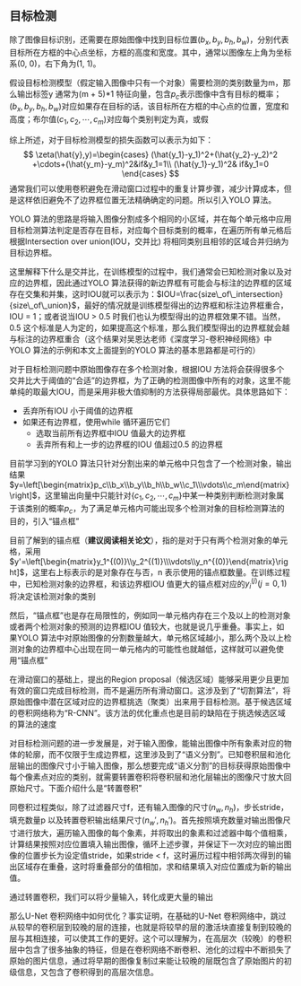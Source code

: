 ## 目标检测

除了图像目标识别，还需要在原始图像中找到目标位置$(b_x,b_y,b_h,b_w)$，分别代表目标所在方框的中心点坐标，方框的高度和宽度。其中，通常以图像左上角为坐标系(0, 0)，右下角为(1, 1)。

假设目标检测模型（假定输入图像中只有一个对象）需要检测的类别数量为m，那么输出标签y 通常为(m + 5)*1 特征向量，包含$p_c$表示图像中含有目标的概率；$(b_x,b_y,b_h,b_w)$对应如果存在目标的话，该目标所在方框的中心点的位置，宽度和高度；布尔值$(c_1,c_2,\cdots,c_m)$对应每个类别判定为真，或假

综上所述，对于目标检测模型的损失函数可以表示为如下：
$$
\zeta(\hat{y},y)=\begin{cases}
(\hat{y_1}-y_1)^2+(\hat{y_2}-y_2)^2
+\cdots+(\hat{y_m}-y_m)^2&if&y_1=1\\
(\hat{y_1}-y_1)^2& if&y_1=0
\end{cases}
$$
通常我们可以使用卷积避免在滑动窗口过程中的重复计算步骤，减少计算成本，但是这样依旧避免不了边界框位置无法精确确定的问题。所以引入YOLO 算法。

YOLO 算法的思路是将输入图像分割成多个相同的小区域，并在每个单元格中应用目标检测算法判定是否存在目标，对应每个目标类别的概率，在遍历所有单元格后根据Intersection over union(IOU，交并比) 将相同类别且相邻的区域合并归纳为目标边界框。

这里解释下什么是交并比，在训练模型的过程中，我们通常会已知检测对象以及对应的边界框，因此通过YOLO 算法获得的新边界框有可能会与标注的边界框的区域存在交集和并集，这时IOU就可以表示为：$IOU=\frac{size\_of\_intersection}{size\_of\_union}$，最好的情况就是训练模型得出的边界框和标注边界框重合，IOU = 1；或者说当IOU > 0.5 时我们也认为模型得出的边界框效果不错。当然，0.5 这个标准是人为定的，如果提高这个标准，那么我们模型得出的边界框就会越与标注的边界框重合（这个结果对吴恩达老师《深度学习-卷积神经网络》中YOLO 算法的示例和本文上面提到的YOLO 算法的基本思路都是可行的）

对于目标检测问题中原始图像存在多个检测对象，根据IOU 方法将会获得很多个交并比大于阈值的“合适”的边界框，为了正确的检测图像中所有的对象，这里不能单纯的取最大IOU，而是采用非极大值抑制的方法获得局部最优。具体思路如下：

- 丢弃所有IOU 小于阈值的边界框
- 如果还有边界框，使用while 循环遍历它们
  - 选取当前所有边界框中IOU 值最大的边界框
  - 丢弃所有和上一步的边界框的IOU 值超过0.5 的边界框

目前学习到的YOLO 算法只针对分割出来的单元格中只包含了一个检测对象，输出结果$y=\left[\begin{matrix}p_c\\b_x\\b_y\\b_h\\b_w\\c_1\\\vdots\\c_m\end{matrix}\right]$，这里输出向量中只能针对$\{c_1,c_2,\cdots,c_m\}$中某一种类别判断检测对象属于该类别的概率$p_c$，为了满足单元格内可能出现多个检测对象的目标检测算法的目的，引入“锚点框”

目前了解到的锚点框（**建议阅读相关论文**），指的是对于只有两个检测对象的单元格，采用$y'=\left[\begin{matrix}y_1^{(0)}\\y_2^{(1)}\\\vdots\\y_n^{(0)}\end{matrix}\right]$，这里右上标表示的是对象存在与否，n 表示使用的锚点框数量。在训练过程中，已知检测对象的边界框，和该边界框IOU 值更大的锚点框对应的$y_i^{(j)}(j=0,1)$将决定该检测对象的类别

然后，“锚点框”也是存在局限性的，例如同一单元格内存在三个及以上的检测对象或者两个检测对象的预测的边界框IOU 值较大，也就是说几乎重叠。事实上，如果YOLO 算法中对原始图像的分割数量越大，单元格区域越小，那么两个及以上检测对象的边界框中心出现在同一单元格内的可能性也就越低，这样就可以避免使用“锚点框”



在滑动窗口的基础上，提出的Region proposal（候选区域）能够采用更少且更加有效的窗口完成目标检测，而不是遍历所有滑动窗口。这涉及到了“切割算法”，将原始图像中潜在区域对应的边界框挑选（聚类）出来用于目标检测。基于候选区域的卷积网络称为“R-CNN”。该方法的优化重点也是目前的缺陷在于挑选候选区域的算法的速度



对目标检测问题的进一步发展是，对于输入图像，能输出图像中所有象素对应的物体的轮廓，而不仅限于生成边界框，这里涉及到了“语义分割”。已知卷积层和池化层输出的图像尺寸小于输入图像，那么想要完成“语义分割”的目标获得原始图像中每个像素点对应的类别，就需要转置卷积将卷积层和池化层输出的图像尺寸放大回原始尺寸。下面介绍什么是“转置卷积”

同卷积过程类似，除了过滤器尺寸f，还有输入图像的尺寸$(n_w,n_h)$，步长stride，填充数量p 以及转置卷积输出结果尺寸$(n_w',n_h')$。首先按照填充数量对输出图像尺寸进行放大，遍历输入图像的每个象素，并将取出的象素和过滤器中每个值相乘，计算结果按照对应位置填入输出图像，循环上述步骤，并保证下一次对应的输出图像的位置步长为设定值stride，如果stride < f，这时遍历过程中相邻两次得到的输出区域存在重叠，这时将重叠部分的值相加，求和结果填入对应位置成为新的输出值。

通过转置卷积，我们可以将少量输入，转化成更大量的输出

那么U-Net 卷积网络中如何优化？事实证明，在基础的U-Net 卷积网络中，跳过从较早的卷积层到较晚的层的连接，也就是将较早的层的激活块直接复制到较晚的层与其相连接，可以使其工作的更好。这个可以理解为，在高层次（较晚）的卷积层中包含了很多抽象的特征，但是在卷积网络不断卷积、池化的过程中不断损失了原始的图片信息，通过将早期的图像复制过来能让较晚的层既包含了原始图片的初级信息，又包含了卷积得到的高层次信息。